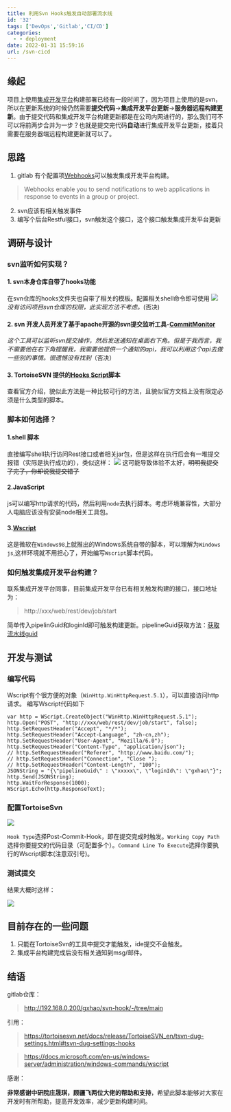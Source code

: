 ```yaml
---
title: 利用Svn Hooks触发自动部署流水线
id: '32'
tags: ['DevOps','Gitlab','CI/CD']
categories:
  - - deployment
date: 2022-01-31 15:59:16
url: /svn-cicd
---
```

## 缘起

项目上使用[集成开发平台](https://dev.epoint.com.cn/clouddev-web/frame/fui/pages/themes/clouddev/clouddev)构建部署已经有一段时间了，因为项目上使用的是svn，所以在更新系统的时候仍然需要**提交代码**->**集成开发平台更新**->**服务器远程构建更新**。由于提交代码和集成开发平台构建更新都是在公司内网进行的，那么我们可不可以将前两步合并为一步？也就是提交完代码**自动**进行集成开发平台更新，接着只需要在服务器端远程构建更新就可以了。


## 思路

1. gitlab 有个配置项[Webhooks](http://xxx/mtjt/custom/-/hooks)可以触发集成开发平台构建。 
> Webhooks enable you to send notifications to web applications in response to events in a group or project. 

2. svn应该有相关触发事件
3. 编写个后台Restful接口，svn触发这个接口，这个接口触发集成开发平台更新

## 调研与设计

### svn监听如何实现？
#### 1. svn本身仓库自带了hooks功能   
在svn仓库的hooks文件夹也自带了相关的模板。配置相关shell命令即可使用
![](https://gxhao.aiur.site/svnhook1.png)
_没有访问项目svn仓库的权限，此实现方法不考虑。_(否决)
#### 2. svn 开发人员开发了基于apache开源的svn提交监听工具-[CommitMonitor](https://tools.stefankueng.com/CommitMonitor.html)  
_这个工具可以监听svn提交操作，然后发送通知在桌面右下角。但是于我而言，我不需要他在右下角提醒我，我需要他提供一个通知的api，我可以利用这个api去做一些别的事情。很遗憾没有找到_（否决）

#### 3. TortoiseSVN 提供的[Hooks Script](https://tortoisesvn.net/docs/release/TortoiseSVN_en/tsvn-dug-settings.html#tsvn-dug-settings-hooks)脚本
查看官方介绍，貌似此方法是一种比较可行的方法，且貌似官方文档上没有限定必须是什么类型的脚本。

### 脚本如何选择？

#### 1.shell 脚本

直接编写shell执行访问Rest接口或者相关jar包，但是这样在执行后会有一堆提交报错（实际是执行成功的），类似这样：
![](https://gxhao.aiur.site/svnhook2.png)
这可能导致体验不太好，~~明明我提交了完了，你却说我提交错了~~

#### 2.JavaScript

js可以编写http请求的代码，然后利用`node`去执行脚本。考虑环境兼容性，大部分人电脑应该没有安装node相关工具包。

#### 3.[Wscript](https://docs.microsoft.com/en-us/windows-server/administration/windows-commands/wscript)

这是微软在`Windows98`上就推出的Windows系统自带的脚本，可以理解为`Windows js`,这样环境就不用担心了，开始编写`Wscript`脚本代码。

### 如何触发集成开发平台构建？

联系集成开发平台同事，目前集成开发平台已有相关触发构建的接口，接口地址为：

> http://xxx/web/rest/dev/job/start

简单传入pipelinGuid和loginId即可触发构建更新。pipelineGuid获取方法：[获取流水线guid](https://fdoc.epoint.com.cn/onlinedoc/docshow/docshow?columnguid=031&menuguid=031011&nodeguid=6c84b072-a834-43ee-b0bc-f30f858be42d)


## 开发与测试

### 编写代码
Wscript有个很方便的对象（`WinHttp.WinHttpRequest.5.1`），可以直接访问http请求。
编写Wscript代码如下
```
var http = WScript.CreateObject("WinHttp.WinHttpRequest.5.1"); 
http.Open("POST", "http://xxx/web/rest/dev/job/start", false);
http.SetRequestHeader("Accept", "*/*");
http.SetRequestHeader("Accept-Language", "zh-cn,zh");
http.SetRequestHeader("User-Agent", "Mozilla/6.0");
http.SetRequestHeader("Content-Type", "application/json");
// http.SetRequestHeader("Referer", "http://www.baidu.com/");
// http.SetRequestHeader("Connection", "Close ");
// http.SetRequestHeader("Content-Length", "100");
JSONString = "{\"pipelineGuid\" : \"xxxxx\", \"loginId\": \"gxhao\"}";
http.Send(JSONString);
http.WaitForResponse(1000);
WScript.Echo(http.ResponseText);
```
### 配置TortoiseSvn

![](https://gxhao.aiur.site/svnhook.png)

`Hook Type`选择Post-Commit-Hook，即在提交完成时触发。`Working Copy Path` 选择你要提交的代码目录（可配置多个）。`Command Line To Execute`选择你要执行的Wscript脚本(注意双引号)。

### 测试提交

结果大概时这样：  

![](https://gxhao.aiur.site/svnhook3.png)




## 目前存在的一些问题

1. 只能在TortoiseSvn的工具中提交才能触发，ide提交不会触发。
2. 集成平台构建完成后没有相关通知到msg/邮件。


## 结语

gitlab仓库：
> http://192.168.0.200/gxhao/svn-hook/-/tree/main

引用：  

> https://tortoisesvn.net/docs/release/TortoiseSVN_en/tsvn-dug-settings.html#tsvn-dug-settings-hooks  

> https://docs.microsoft.com/en-us/windows-server/administration/windows-commands/wscript

感谢：

**非常感谢中研院庄晟琪，顾疆飞两位大佬的帮助和支持**，希望此脚本能够对大家在开发时有所帮助，提高开发效率，减少更新构建时间。

